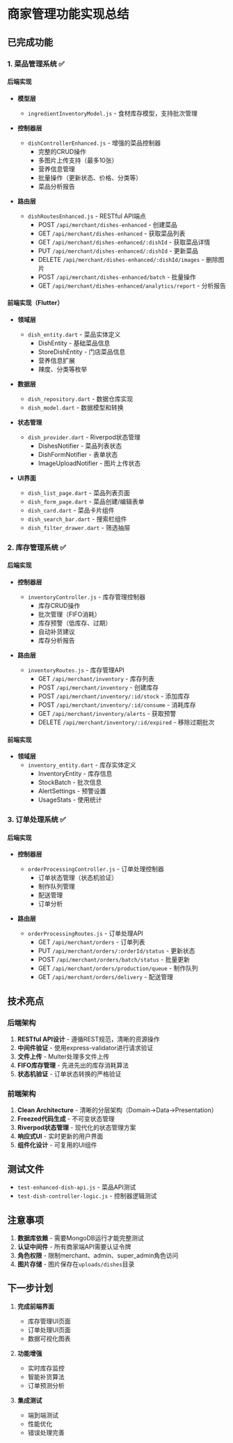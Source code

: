 # 商家管理功能实现总结

## 已完成功能

### 1. 菜品管理系统 ✅

#### 后端实现
- **模型层**
  - `ingredientInventoryModel.js` - 食材库存模型，支持批次管理
  
- **控制器层**
  - `dishControllerEnhanced.js` - 增强的菜品控制器
    - 完整的CRUD操作
    - 多图片上传支持（最多10张）
    - 营养信息管理
    - 批量操作（更新状态、价格、分类等）
    - 菜品分析报告
  
- **路由层**
  - `dishRoutesEnhanced.js` - RESTful API端点
    - POST `/api/merchant/dishes-enhanced` - 创建菜品
    - GET `/api/merchant/dishes-enhanced` - 获取菜品列表
    - GET `/api/merchant/dishes-enhanced/:dishId` - 获取菜品详情
    - PUT `/api/merchant/dishes-enhanced/:dishId` - 更新菜品
    - DELETE `/api/merchant/dishes-enhanced/:dishId/images` - 删除图片
    - POST `/api/merchant/dishes-enhanced/batch` - 批量操作
    - GET `/api/merchant/dishes-enhanced/analytics/report` - 分析报告

#### 前端实现（Flutter）
- **领域层**
  - `dish_entity.dart` - 菜品实体定义
    - DishEntity - 基础菜品信息
    - StoreDishEntity - 门店菜品信息
    - 营养信息扩展
    - 辣度、分类等枚举
  
- **数据层**
  - `dish_repository.dart` - 数据仓库实现
  - `dish_model.dart` - 数据模型和转换
  
- **状态管理**
  - `dish_provider.dart` - Riverpod状态管理
    - DishesNotifier - 菜品列表状态
    - DishFormNotifier - 表单状态
    - ImageUploadNotifier - 图片上传状态
  
- **UI界面**
  - `dish_list_page.dart` - 菜品列表页面
  - `dish_form_page.dart` - 菜品创建/编辑表单
  - `dish_card.dart` - 菜品卡片组件
  - `dish_search_bar.dart` - 搜索栏组件
  - `dish_filter_drawer.dart` - 筛选抽屉

### 2. 库存管理系统 ✅

#### 后端实现
- **控制器层**
  - `inventoryController.js` - 库存管理控制器
    - 库存CRUD操作
    - 批次管理（FIFO消耗）
    - 库存预警（低库存、过期）
    - 自动补货建议
    - 库存分析报告
  
- **路由层**
  - `inventoryRoutes.js` - 库存管理API
    - GET `/api/merchant/inventory` - 库存列表
    - POST `/api/merchant/inventory` - 创建库存
    - POST `/api/merchant/inventory/:id/stock` - 添加库存
    - POST `/api/merchant/inventory/:id/consume` - 消耗库存
    - GET `/api/merchant/inventory/alerts` - 获取预警
    - DELETE `/api/merchant/inventory/:id/expired` - 移除过期批次

#### 前端实现
- **领域层**
  - `inventory_entity.dart` - 库存实体定义
    - InventoryEntity - 库存信息
    - StockBatch - 批次信息
    - AlertSettings - 预警设置
    - UsageStats - 使用统计

### 3. 订单处理系统 ✅

#### 后端实现
- **控制器层**
  - `orderProcessingController.js` - 订单处理控制器
    - 订单状态管理（状态机验证）
    - 制作队列管理
    - 配送管理
    - 订单分析
  
- **路由层**
  - `orderProcessingRoutes.js` - 订单处理API
    - GET `/api/merchant/orders` - 订单列表
    - PUT `/api/merchant/orders/:orderId/status` - 更新状态
    - POST `/api/merchant/orders/batch/status` - 批量更新
    - GET `/api/merchant/orders/production/queue` - 制作队列
    - GET `/api/merchant/orders/delivery` - 配送管理

## 技术亮点

### 后端架构
1. **RESTful API设计** - 遵循REST规范，清晰的资源操作
2. **中间件验证** - 使用express-validator进行请求验证
3. **文件上传** - Multer处理多文件上传
4. **FIFO库存管理** - 先进先出的库存消耗算法
5. **状态机验证** - 订单状态转换的严格验证

### 前端架构
1. **Clean Architecture** - 清晰的分层架构（Domain→Data→Presentation）
2. **Freezed代码生成** - 不可变状态管理
3. **Riverpod状态管理** - 现代化的状态管理方案
4. **响应式UI** - 实时更新的用户界面
5. **组件化设计** - 可复用的UI组件

## 测试文件
- `test-enhanced-dish-api.js` - 菜品API测试
- `test-dish-controller-logic.js` - 控制器逻辑测试

## 注意事项

1. **数据库依赖** - 需要MongoDB运行才能完整测试
2. **认证中间件** - 所有商家端API需要认证令牌
3. **角色权限** - 限制merchant、admin、super_admin角色访问
4. **图片存储** - 图片保存在`uploads/dishes`目录

## 下一步计划

1. **完成前端界面**
   - 库存管理UI页面
   - 订单处理UI页面
   - 数据可视化图表

2. **功能增强**
   - 实时库存监控
   - 智能补货算法
   - 订单预测分析

3. **集成测试**
   - 端到端测试
   - 性能优化
   - 错误处理完善